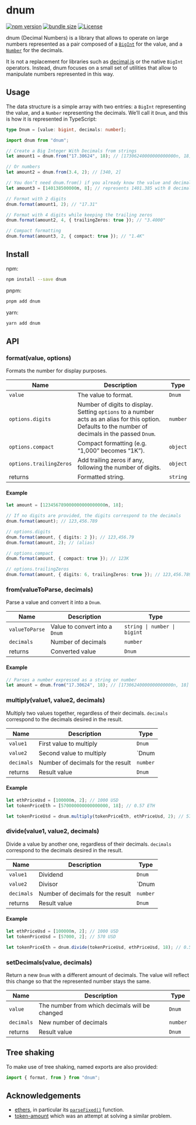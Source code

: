 # dnum


[![npm version](https://badgen.net/npm/v/dnum)](https://www.npmjs.com/package/dnum) [![bundle size](https://img.shields.io/bundlephobia/minzip/dnum)](https://bundlephobia.com/result?p=dnum) [![License](https://badgen.net/github/license/bpierre/dnum)](https://github.com/bpierre/dnum/blob/main/LICENSE)

dnum (Decimal Numbers) is a library that allows to operate on large numbers represented as a pair composed of a [`BigInt`](https://developer.mozilla.org/en-US/docs/Glossary/BigInt) for the value, and a [`Number`](https://developer.mozilla.org/en-US/docs/Glossary/Number) for the decimals.

It is not a replacement for libraries such as [decimal.js](https://mikemcl.github.io/decimal.js/) or the native `BigInt` operators. Instead, dnum focuses on a small set of utilities that allow to manipulate numbers represented in this way.

## Usage

The data structure is a simple array with two entries: a `BigInt` representing the value, and a `Number` representing the decimals. We’ll call it `Dnum`, and this is how it is represented in TypeScript:

```ts
type Dnum = [value: bigint, decimals: number];
```

```ts
import dnum from "dnum";

// Create a Big Integer With Decimals from strings
let amount1 = dnum.from("17.30624", 18); // [17306240000000000000n, 18]

// Or numbers
let amount2 = dnum.from(3.4, 2); // [340, 2]

// You don’t need dnum.from() if you already know the value and decimals
let amount3 = [140138500000n, 8]; // represents 1401.385 with 8 decimals precision

// Format with 2 digits
dnum.format(amount1, 2); // "17.31"

// Format with 4 digits while keeping the trailing zeros
dnum.format(amount2, 4, { trailingZeros: true }); // "3.4000"

// Compact formatting
dnum.format(amount3, 2, { compact: true }); // "1.4K"
```

## Install

npm:

```sh
npm install --save dnum
```

pnpm:

```sh
pnpm add dnum
```

yarn:

```sh
yarn add dnum
```

## API

### format(value, options)

Formats the number for display purposes.

| Name                    | Description                                                                                                                                               | Type       |
| ----------------------- | --------------------------------------------------------------------------------------------------------------------------------------------------------- | ---------- |
| `value`                 | The value to format.                                                                                                                                      | `Dnum` |
| `options.digits`        | Number of digits to display. Setting `options` to a number acts as an alias for this option. Defaults to the number of decimals in the passed `Dnum`. | `number`   |
| `options.compact`       | Compact formatting (e.g. “1,000” becomes “1K”).                                                                                                           | `object`   |
| `options.trailingZeros` | Add trailing zeros if any, following the number of digits.                                                                                                | `object`   |
| returns                 | Formatted string.                                                                                                                                         | `string`   |

#### Example

```ts
let amount = [123456789000000000000000n, 18];

// If no digits are provided, the digits correspond to the decimals
dnum.format(amount); // 123,456.789

// options.digits
dnum.format(amount, { digits: 2 }); // 123,456.79
dnum.format(amount, 2); // (alias)

// options.compact
dnum.format(amount, { compact: true }); // 123K

// options.trailingZeros
dnum.format(amount, { digits: 6, trailingZeros: true }); // 123,456.789000
```

### from(valueToParse, decimals)

Parse a value and convert it into a `Dnum`.

| Name           | Description                        | Type                         |
| -------------- | ---------------------------------- | ---------------------------- |
| `valueToParse` | Value to convert into a `Dnum` | `string \| number \| bigint` |
| `decimals`     | Number of decimals                 | `number`                     |
| returns        | Converted value                    | `Dnum`                   |

#### Example

```ts
// Parses a number expressed as a string or number
let amount = dnum.from("17.30624", 18); // [17306240000000000000n, 18]
```

### multiply(value1, value2, decimals)

Multiply two values together, regardless of their decimals. `decimals` correspond to the decimals desired in the result.

| Name       | Description                       | Type       |
| ---------- | --------------------------------- | ---------- |
| `value1`   | First value to multiply           | `Dnum` |
| `value2`   | Second value to multiply          | `Dnum  |
| `decimals` | Number of decimals for the result | `number`   |
| returns    | Result value                      | `Dnum` |

#### Example

```ts
let ethPriceUsd = [100000n, 2]; // 1000 USD
let tokenPriceEth = [570000000000000000, 18]; // 0.57 ETH

let tokenPriceUsd = dnum.multiply(tokenPriceEth, ethPriceUsd, 2); // 570 USD => [57000, 2]
```

### divide(value1, value2, decimals)

Divide a value by another one, regardless of their decimals. `decimals` correspond to the decimals desired in the result.

| Name       | Description                       | Type       |
| ---------- | --------------------------------- | ---------- |
| `value1`   | Dividend                          | `Dnum` |
| `value2`   | Divisor                           | `Dnum  |
| `decimals` | Number of decimals for the result | `number`   |
| returns    | Result value                      | `Dnum` |

#### Example

```ts
let ethPriceUsd = [100000n, 2]; // 1000 USD
let tokenPriceUsd = [57000, 2]; // 570 USD

let tokenPriceEth = dnum.divide(tokenPriceUsd, ethPriceUsd, 18); // 0.57 ETH => [570000000000000000, 18]
```

### setDecimals(value, decimals)

Return a new `Dnum` with a different amount of decimals. The value will reflect this change so that the represented number stays the same.

| Name       | Description                                    | Type       |
| ---------- | ---------------------------------------------- | ---------- |
| `value`    | The number from which decimals will be changed | `Dnum` |
| `decimals` | New number of decimals                         | `number`   |
| returns    | Result value                                   | `Dnum` |

## Tree shaking

To make use of tree shaking, named exports are also provided:

```ts
import { format, from } from "dnum";
```

## Acknowledgements

- [ethers](https://ethers.org/), in particular its [`parseFixed()`](https://github.com/ethers-io/ethers.js/blob/8b62aeff9cce44cbd16ff41f8fc01ebb101f8265/packages/bignumber/src.ts/fixednumber.ts#L70) function.
- [token-amount](https://github.com/aragon/token-amount) which was an attempt at solving a similar problem.
